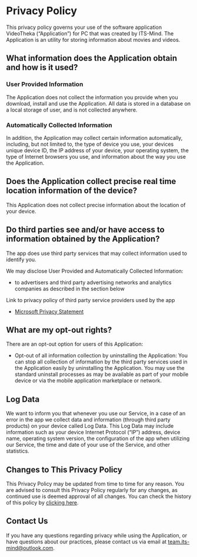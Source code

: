 # Privacy Policy
This privacy policy governs your use of the software application VideoTheka (“Application”) for PC that was created by ITS-Mind. The Application is an utility for storing information about movies and videos.  

## What information does the Application obtain and how is it used?

### User Provided Information
The Application does not collect the information you provide when you download, install and use the Application. All data is stored in a database on a local storage of user, and is not collected anywhere.

### Automatically Collected Information
In addition, the Application may collect certain information automatically, including, but not limited to, the type of device you use, your devices unique device ID, the IP address of your device, your operating system, the type of Internet browsers you use, and information about the way you use the Application.

## Does the Application collect precise real time location information of the device?
This Application does not collect precise information about the location of your device.

## Do third parties see and/or have access to information obtained by the Application?
The app does use third party services that may collect information used to identify you. 

We may disclose User Provided and Automatically Collected Information:
- to advertisers and third party advertising networks and analytics companies as described in the section below 

Link to privacy policy of third party service providers used by the app 
- [Microsoft Privacy Statement](https://privacy.microsoft.com/en-us/privacystatement)

## What are my opt-out rights?
There are an opt-out option for users of this Application: 
- Opt-out of all information collection by uninstalling the Application: You can stop all collection of information by the third party services used in the Application easily by uninstalling the Application. You may use the standard uninstall processes as may be available as part of your mobile device or via the mobile application marketplace or network. 

## Log Data
We want to inform you that whenever you use our Service, in a case of an error in the app we collect data and information (through third party products) on your device called Log Data. This Log Data may include information such as your device Internet Protocol (“IP”) address, device name, operating system version, the configuration of the app when utilizing our Service, the time and date of your use of the Service, and other statistics. 

## Changes to This Privacy Policy
This Privacy Policy may be updated from time to time for any reason. You are advised to consult this Privacy Policy regularly for any changes, as continued use is deemed approval of all changes. You can check the history of this policy by [clicking here](https://github.com/ITSMindTeam/vthpolicy/commits/master/README.md). 

## Contact Us
If you have any questions regarding privacy while using the Application, or have questions about our practices, please contact us via email at team.its-mind@outlook.com. 
